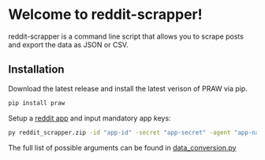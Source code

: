 # Welcome to reddit-scrapper!
reddit-scrapper is a command line script that allows you to scrape posts and export the data as JSON or CSV.
## Installation
Download the latest release and install the latest verison of PRAW via pip.

```sh
pip install praw
```

Setup a [reddit app](https://www.reddit.com/prefs/apps) and input mandatory app keys:
```sh
py reddit_scrapper.zip -id "app-id" -secret "app-secret" -agent "app-name"
```
The full list of possible arguments can be found in [data_conversion.py](https://github.com/tonyly98/reddit-scrapper/blob/main/src/reddit_scrapper/models/data_conversion/data_conversion.py)
